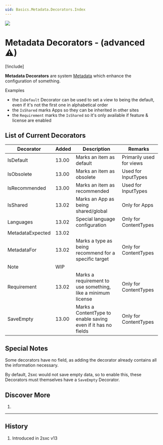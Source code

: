 ```yaml
---
uid: Basics.Metadata.Decorators.Index
---
```


<img src="~/assets/features/metadata.svg" class="feature">

# Metadata Decorators - (advanced ⚠)

[!include[](~/pages/basics/stack/_shared-float-summary.md)]
<style>.context-box-summary .data-all { visibility: visible; } </style>

**Metadata Decorators** are system [Metadata](xref:Basics.Metadata.Index) which enhance the configuration of something. 

Examples

* the `IsDefault` Decorator can be used to set a view to being the default, even if it's not the first one in alphabetical order
* the `IsShared` marks Apps so they can be inherited in other sites
* the `Requirement` marks the `IsShared` so it's only available if feature & license are enabled

## List of Current Decorators

| Decorator           | Added  | Description                                                     | Remarks |
| ------------------- | ------ | --------------------------------------------------------------- | ------- |
| IsDefault           | 13.00  | Marks an item as default                                        | Primarily used for views
| IsObsolete          | 13.00  | Marks an item as obsolete                                       | Used for InputTypes
| IsRecommended       | 13.00  | Marks an item as recommended                                    | Used for InputTypes
| IsShared            | 13.02  | Marks an App as being shared/global                             | Only for Apps
| Languages           | 13.02  | Special language configuration                                  | Only for ContentTypes
| MetadataExpected    | 13.02  | 
| MetadataFor         | 13.02  | Marks a type as being recommend for a specific target           | Only for ContentTypes
| Note                | WIP    |
| Requirement         | 13.02  | Marks a requirement to use something, like a minimum license    | Only for ContentTypes
| SaveEmpty           | 13.00  | Marks a ContentType to enable saving even if it has no fields   | Only for ContentTypes

## Special Notes

Some decorators have no field, as adding the decorator already contains all the information necessary. 

By default, 2sxc would not save empty data, so to enable this, these Decorators must themselves have a `SaveEmpty` Decorator.

## Discover More

1. [](xref:Basics.Metadata.Index) 

---

## History

1. Introduced in 2sxc v13